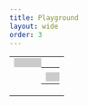 ```yaml
---
title: Playground
layout: wide
order: 3
---
```

<style>
.row, .post, .post-content {
   height: 100%;
}

/* Table */

table {
  width: 100%;
  height: 100%;
  table-layout: fixed;
}

table td {
   width: 50%;
   vertical-align: top;
}

/* Editor */

#editor-wrapper, .console {
   outline: none;
   border: none;
   padding: 0.5rem;
   background: rgba(0,0,0,0.2);
   width: 100%;
   height: 100%;
   resize: none;
   font-family: monospace;
   font-size: 0.8rem;
   line-height: 1.4;
   white-space: pre;
}

#editor-wrapper {
   position: relative;
}

#editor {
   position: absolute;
   top: 0;
   right: 0;
   bottom: 0;
   left: 0;
   background: unset;
}

.ace_gutter {
   background: rgba(255,255,255,0.05) !important;
}

/* XML */

.ace_tag-open, .ace_tag-close, .ace_end-tag-open {
   color: var(--text-color) !important;
}

.ace_tag-name {
   color: #5a9cd8 !important;
}

.ace_attribute-name {
   color: #9fdcfe !important;
}

.ace_attribute-equals {
   color: #d4d4d4 !important;
}

.ace_attribute-value {
   color: #cd9177 !important;
}

/* JSON */

.ace_paren {
   color: #fdd601 !important;
}

.ace_identifier {
   color: #9fdcfe !important;
}

.ace_variable {
   color: #9fdcfe !important;
}

.ace_numeric {
   color: #b7cea5 !important;
}

.ace_string {
   color: #cd9177 !important;
}

.ace_boolean {
   color: #5a9cd8 !important;
}

/* Console */

.console {
   --system-red: rgb(255, 69, 58);
   --system-yellow: rgb(255, 214, 10);
   --system-blue: rgb(10, 132, 255);
   overflow: scroll;
}

span.info {
   color: var(--system-blue);
}

span.warning {
   color: var(--system-yellow);
}

span.error {
   color: var(--system-red);
}

/* Canvas */

.post x3d-canvas {
   width: 100%;
   height: 100%;
   aspect-ratio: unset;
}
</style>

<table>
   <tr>
      <td>
         <div id="editor-wrapper"><div id="editor"></div></div>
      </td>
      <td>
         <table>
            <tr>
               <td><x3d-canvas splashScreen="false"></x3d-canvas></td>
            </tr>
            <tr>
               <td><div class="console"></div></td>
            </tr>
         </table>
      </td>
   </tr>
</table>

<pre style="display:none">
<script>
(function ()
{
   function output (log, classes)
   {
      return function ()
      {
         log .apply (this, arguments)

         const
            text    = Array .prototype .slice .call (arguments) .join ("") + "\n",
            element = $("<span></span>") .addClass (classes) .text (text)

         $(".console") .append (element)
         element [0] .scrollIntoView (false)
      }
   }

   console .log     = output (console .log,     "log")
   console .info    = output (console .info,    "info")
   console .warning = output (console .warning, "warning")
   console .error   = output (console .error,   "error")
   console .debug   = output (console .debug,   "debug")
})()
</script>

<script src="https://create3000.github.io/code/x_ite/latest/x_ite.js"></script>
<script src="https://cdnjs.cloudflare.com/ajax/libs/ace/1.13.1/ace.min.js"></script>

<script>
ace .config .set ("basePath", "https://cdnjs.cloudflare.com/ajax/libs/ace/1.13.1/")

const editor = ace .edit ("editor")

editor .setTheme ("ace/theme/monokai")
editor .session .setOptions ({ tabSize: 2, useSoftTabs: true })

editor .getSession () .on ("change", async function ()
{
   const
      Browser = X3D .getBrowser (),
      text    = editor .getSession () .getValue (),
      url     = "data:," + text

   if (text .match (/<\w+/))
   {
      editor .session .setMode ("ace/mode/xml")
      editor .getSession () .setUseWorker (true)
   }
   else if (text .match (/\w+\s*\{/))
   {
      editor .session .setMode ("ace/mode/javascript")
      editor .getSession () .setUseWorker (false)
   }
   else if (text .match (/"\w+"\s*:\s*\{/))
   {
      editor .session .setMode ("ace/mode/json")
      editor .getSession () .setUseWorker (true)
   }

   if (Browser ._activeViewpoint .getValue ())
   {
      const
         positionOffset    = Browser ._activeViewpoint .getValue () ._positionOffset .copy (),
         orientationOffset = Browser ._activeViewpoint .getValue () ._orientationOffset .copy ()

      await Browser .loadURL (new X3D .MFString (url)) .catch (Function .prototype)

      Browser ._activeViewpoint .getValue () ._positionOffset    = positionOffset
      Browser ._activeViewpoint .getValue () ._orientationOffset = orientationOffset
   }
   else
   {
      await Browser .loadURL (new X3D .MFString (url)) .catch (Function .prototype)
   }
})

const box = `<X3D profile='Full' version='4.0'>
   <Scene>
      <Shape>
         <Appearance>
            <Material
               diffuseColor='0 0.5 1'/>
         </Appearance>
         <Box/>
      </Shape>
   </Scene>
</X3D>
`

editor .setValue (box .replace (/ {3}/g, "  "), -1)
editor .getSession () .setUndoManager (new ace .UndoManager ())
</script>
</pre>
